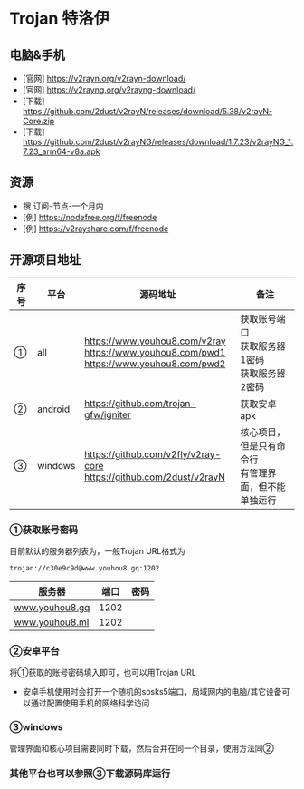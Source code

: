 # Trojan 特洛伊

## 电脑&手机
* [官网] https://v2rayn.org/v2rayn-download/
* [官网] https://v2rayng.org/v2rayng-download/
* [下载] https://github.com/2dust/v2rayN/releases/download/5.38/v2rayN-Core.zip
* [下载] https://github.com/2dust/v2rayNG/releases/download/1.7.23/v2rayNG_1.7.23_arm64-v8a.apk

## 资源
* 搜 订阅-节点-一个月内
* [例] https://nodefree.org/f/freenode
* [例] https://v2rayshare.com/f/freenode

## 开源项目地址
| 序号 | 平台   | 源码地址 | 备注 |
| ------- | --------- | ----- | ----- |
|①|all|https://www.youhou8.com/v2ray<br/>https://www.youhou8.com/pwd1<br/>https://www.youhou8.com/pwd2|获取账号端口<br/>获取服务器1密码<br/>获取服务器2密码|
| ② | android | https://github.com/trojan-gfw/igniter | 获取安卓apk |
|③|windows|https://github.com/v2fly/v2ray-core<br/>https://github.com/2dust/v2rayN|核心项目，但是只有命令行<br/>有管理界面，但不能单独运行|



### ①获取账号密码

目前默认的服务器列表为，一般Trojan URL格式为

```
trojan://c30e9c9d@www.youhou8.gq:1202
```

| 服务器      | 端口 | 密码 |
| ----------- | ---- | ---- |
| www.youhou8.gq | 1202 |      |
| www.youhou8.ml | 1202 |      |



### ②安卓平台

将①获取的账号密码填入即可，也可以用Trojan URL

* 安卓手机使用时会打开一个随机的sosks5端口，局域网内的电脑/其它设备可以通过配置使用手机的网络科学访问

### ③windows

管理界面和核心项目需要同时下载，然后合并在同一个目录，使用方法同②



### 其他平台也可以参照③下载源码库运行
